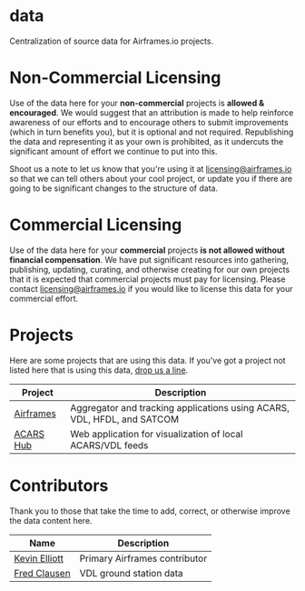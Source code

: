 # data

Centralization of source data for Airframes.io projects.

# Non-Commercial Licensing

Use of the data here for your **non-commercial** projects is **allowed & encouraged**. We would suggest that an attribution is made to help reinforce awareness of our efforts and to encourage others to submit improvements (which in turn benefits you), but it is optional and not required. Republishing the data and representing it as your own is prohibited, as it undercuts the significant amount of effort we continue to put into this.

Shoot us a note to let us know that you're using it at [licensing@airframes.io](mailto:licensing@airframes.io) so that we can tell others about your cool project, or update you if there are going to be significant changes to the structure of data.

# Commercial Licensing

Use of the data here for your **commercial** projects **is not allowed without financial compensation**. We have put significant resources into gathering, publishing, updating, curating, and otherwise creating for our own projects that it is expected that commercial projects must pay for licensing. Please contact [licensing@airframes.io](mailto:licensing@airframes.io) if you would like to license this data for your commercial effort.

# Projects

Here are some projects that are using this data. If you've got a project not listed here that is using this data, [drop us a line](mailto:licensing@airframes.io).

| Project | Description |
| ------- | ----------- |
| [Airframes](https://airframes.io) | Aggregator and tracking applications using ACARS, VDL, HFDL, and SATCOM |
| [ACARS Hub](https://github.com/sdr-enthusiasts/docker-acarshub) | Web application for visualization of local ACARS/VDL feeds |

# Contributors

Thank you to those that take the time to add, correct, or otherwise improve the data content here.

Name | Description
---- | -----------
[Kevin Elliott](https://github.com/kevinelliott) | Primary Airframes contributor
[Fred Clausen](https://github.com/fredclausen) | VDL ground station data
